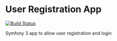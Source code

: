 # User Registration App

[![Build Status](https://travis-ci.org/PlatinumTechSolutions/user-registraion-app.svg)](https://travis-ci.org/PlatinumTechSolutions/user-registraion-app)

Symfony 3 app to allow user registration and login


